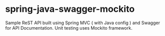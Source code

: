 # spring-java-swagger-mockito
Sample ReST API built using Spring MVC ( with Java config ) and Swagger for API Documentation. Unit testing uses Mockito framework.
